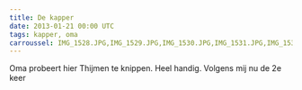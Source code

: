 ```yaml
---
title: De kapper
date: 2013-01-21 00:00 UTC
tags: kapper, oma
carroussel: IMG_1528.JPG,IMG_1529.JPG,IMG_1530.JPG,IMG_1531.JPG,IMG_1532.JPG,IMG_1533.JPG,IMG_1534.jpg,IMG_1535.jpg,IMG_1536.jpg,IMG_1537.jpg
---
```

Oma probeert hier Thijmen te knippen. Heel handig. Volgens mij nu de 2e keer